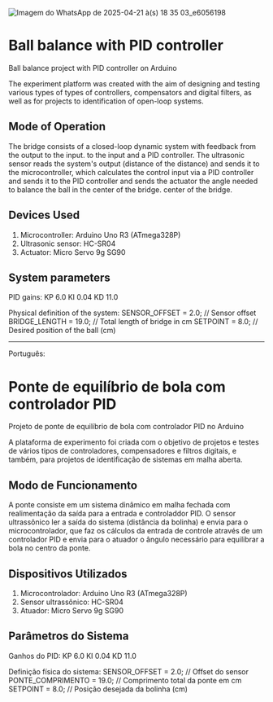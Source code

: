![Imagem do WhatsApp de 2025-04-21 à(s) 18 35 03_e6056198](https://github.com/user-attachments/assets/a72264fa-5a07-4086-883d-c4696b551327)

# Ball balance with PID controller
Ball balance project with PID controller on Arduino

The experiment platform was created with the aim of designing and testing various types of
types of controllers, compensators and digital filters, as well as for projects to
identification of open-loop systems.

## Mode of Operation

The bridge consists of a closed-loop dynamic system with feedback from the output to the input.
to the input and a PID controller. The ultrasonic sensor reads the system's output (distance of the
distance) and sends it to the microcontroller, which calculates the control input via a PID controller and sends it to the
PID controller and sends the actuator the angle needed to balance the ball in the center of the bridge.
center of the bridge.

## Devices Used

1. Microcontroller: Arduino Uno R3 (ATmega328P)
2. Ultrasonic sensor: HC-SR04
3. Actuator: Micro Servo 9g SG90

## System parameters

PID gains:
KP 6.0
KI 0.04
KD 11.0

Physical definition of the system:
SENSOR_OFFSET = 2.0; // Sensor offset
BRIDGE_LENGTH = 19.0; // Total length of bridge in cm
SETPOINT = 8.0; // Desired position of the ball (cm)

---

Português: 

# Ponte de equilíbrio de bola com controlador PID
Projeto de ponte de equilíbrio de bola com controlador PID no Arduino

A plataforma de experimento foi criada com o objetivo de projetos e testes de vários
tipos de controladores, compensadores e filtros digitais, e também, para projetos de
identificação de sistemas em malha aberta.

## Modo de Funcionamento

A ponte consiste em um sistema dinâmico em malha fechada com realimentação da saída
para a entrada e controladdor PID. O sensor ultrassônico ler a saída do sistema (distância da
bolinha) e envia para o microcontrolador, que faz os cálculos da entrada de controle através
de um controlador PID e envia para o atuador o ângulo necessário para equilibrar a bola no 
centro da ponte.

## Dispositivos Utilizados

1. Microcontrolador: Arduino Uno R3 (ATmega328P)
2. Sensor ultrassônico: HC-SR04
3. Atuador: Micro Servo 9g SG90

## Parâmetros do Sistema 

Ganhos do PID:
KP 6.0 
KI 0.04
KD 11.0

Definição física do sistema:
SENSOR_OFFSET = 2.0;       // Offset do sensor
PONTE_COMPRIMENTO = 19.0;  // Comprimento total da ponte em cm
SETPOINT = 8.0;            // Posição desejada da bolinha (cm)
